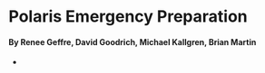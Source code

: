 # Polaris Emergency Preparation
#### By Renee Geffre, David Goodrich, Michael Kallgren, Brian Martin

* 
